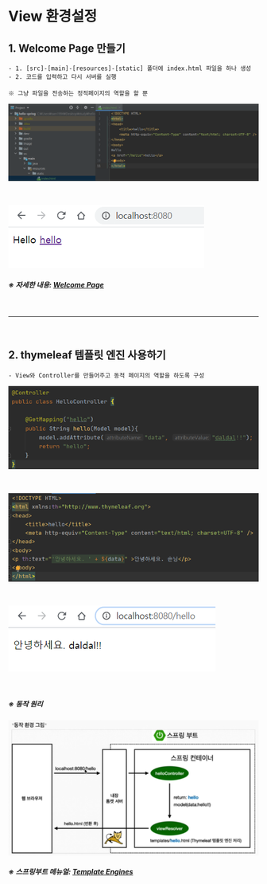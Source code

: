 # View 환경설정

## 1. Welcome Page 만들기
    - 1. [src]-[main]-[resources]-[static] 폴더에 index.html 파일을 하나 생성
    - 2. 코드를 입력하고 다시 서버를 실행
    
    ※ 그냥 파일을 전송하는 정적페이지의 역할을 할 뿐

![spring1](https://github.com/daldalhada/SpringbootRec1/blob/master/image/1-3/spring1.PNG)

<br>

![spring1](https://github.com/daldalhada/SpringbootRec1/blob/master/image/1-3/spring2.PNG)

##### ※ 자세한 내용: [Welcome Page](https://docs.spring.io/spring-boot/docs/current/reference/html/spring-boot-features.html#boot-features-spring-mvc-welcome-page)

<br>

---

<br>

## 2. thymeleaf 템플릿 엔진 사용하기
    - View와 Controller를 만들어주고 동적 페이지의 역할을 하도록 구성
    
![spring1](https://github.com/daldalhada/SpringbootRec1/blob/master/image/1-3/spring4.PNG)

<br>

![spring1](https://github.com/daldalhada/SpringbootRec1/blob/master/image/1-3/spring5.PNG)

<br>

![spring1](https://github.com/daldalhada/SpringbootRec1/blob/master/image/1-3/spring6.PNG)

<br>

##### ※ 동작 원리

![spring1](https://github.com/daldalhada/SpringbootRec1/blob/master/image/1-3/spring3.PNG)

##### ※ 스프링부트 메뉴얼: [Template Engines](https://docs.spring.io/spring-boot/docs/current/reference/html/spring-boot-features.html#boot-features-spring-mvc-template-engines)
